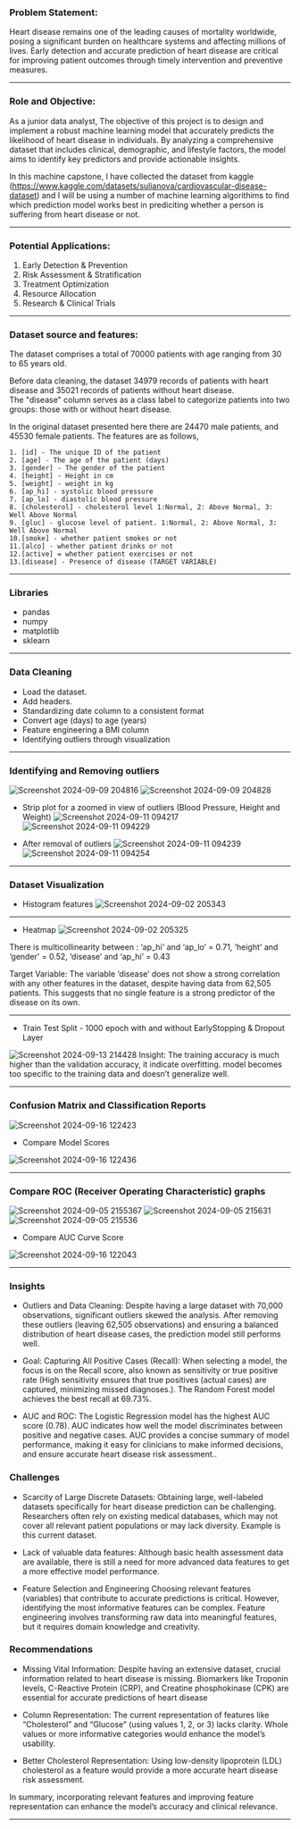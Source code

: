 ### Problem Statement:

Heart disease remains one of the leading causes of mortality worldwide, posing a significant burden on healthcare systems and affecting millions of lives. Early detection and accurate prediction of heart disease are critical for improving patient outcomes through timely intervention and preventive measures.

---

### Role and Objective:

As a junior data analyst, The objective of this project is to design and implement a robust machine learning model that accurately predicts the likelihood of heart disease in individuals. By analyzing a comprehensive dataset that includes clinical, demographic, and lifestyle factors, the model aims to identify key predictors and provide actionable insights.


In this machine capstone, I have collected the dataset from kaggle (https://www.kaggle.com/datasets/sulianova/cardiovascular-disease-dataset) and I will be using a number of machine learning algorithims to find which prediction model works best in prediciting whether a person is suffering from heart disease or not.

---

### Potential Applications:

1. Early Detection & Prevention
2. Risk Assessment & Stratification
3. Treatment Optimization
4. Resource Allocation
5. Research & Clinical Trials

---

### Dataset source and features:

The dataset comprises a total of 70000 patients with age ranging from 30 to 65 years old.

Before data cleaning, the dataset 34979 records of patients with heart disease and 
35021 records of patients without heart disease.  
The "disease" column serves as a class label to categorize patients 
into two groups: those with or without heart disease.

In the original dataset presented here there are 24470 male patients, 
and 45530 female patients. The features are as follows,

	1. [id] - The unique ID of the patient
	2. [age] - The age of the patient (days)
	3. [gender] - The gender of the patient
	4. [height] - Height in cm
	5. [weight] - weight in kg
	6. [ap_hi] - systolic blood pressure
	7. [ap_lo] - diastolic blood pressure
	8. [cholesterol] - cholesterol level 1:Normal, 2: Above Normal, 3: Well Above Normal
	9. [gluc] - glucose level of patient. 1:Normal, 2: Above Normal, 3: Well Above Normal
	10.[smoke] - whether patient smokes or not
	11.[alco] - whether patient drinks or not
	12.[active] = whether patient exercises or not
	13.[disease] - Presence of disease (TARGET VARIABLE)
     
---


### Libraries

- pandas
- numpy
- matplotlib
- sklearn

---

### Data Cleaning
- Load the dataset.
- Add headers.
- Standardizing date column to a consistent format
- Convert age (days) to age (years)
- Feature engineering a BMI column
- Identifying outliers through visualization

---

### Identifying and Removing outliers
![Screenshot 2024-09-09 204816](https://github.com/user-attachments/assets/a7bae8ed-ab26-4182-81ce-922b8b01a8e9)
![Screenshot 2024-09-09 204828](https://github.com/user-attachments/assets/4f6689db-5791-4236-b6ef-18c8f9768584)

- Strip plot for a zoomed in view of outliers (Blood Pressure, Height and Weight)
![Screenshot 2024-09-11 094217](https://github.com/user-attachments/assets/c5cb745b-f9cd-49c7-85fe-74ea5bc9e284)
![Screenshot 2024-09-11 094229](https://github.com/user-attachments/assets/98a6c5cf-8104-41c7-9e5e-e75a561a5a59)

- After removal of outliers
![Screenshot 2024-09-11 094239](https://github.com/user-attachments/assets/fadec8e3-df35-4746-9f00-277e7a7e8ded)
![Screenshot 2024-09-11 094254](https://github.com/user-attachments/assets/b7b3edb5-7729-49a2-9115-aba05205e84b)

---

### Dataset Visualization
- Histogram features
![Screenshot 2024-09-02 205343](https://github.com/user-attachments/assets/da2e3dfe-3175-4709-a78d-c17fe1f1a27c)

---

- Heatmap
![Screenshot 2024-09-02 205325](https://github.com/user-attachments/assets/341702bd-9bc7-4815-8c5f-0b4922bbe2b9)

There is multicollinearity between :
‘ap_hi' and ‘ap_lo’ = 0.71,
‘height' and ‘gender’ = 0.52,
‘disease’ and ‘ap_hi’ = 0.43

Target Variable: The variable ‘disease’ does not show a strong correlation with any other features in the dataset, despite having data from 62,505 patients. This suggests that no single feature is a strong predictor of the disease on its own.

---

- Train Test Split - 1000 epoch with and without EarlyStopping & Dropout Layer

![Screenshot 2024-09-13 214428](https://github.com/user-attachments/assets/580ac615-2529-421a-8066-779d7b1d0634)
Insight:
The training accuracy is much higher than the validation accuracy, it indicate overfitting. model becomes too specific to the training data and doesn’t generalize well.

---

### Confusion Matrix and Classification Reports
![Screenshot 2024-09-16 122423](https://github.com/user-attachments/assets/9cdb0e27-ab3e-4cd8-a8c8-19808854659f)

- Compare Model Scores

![Screenshot 2024-09-16 122436](https://github.com/user-attachments/assets/f35acef1-76a2-4626-b965-272aea02c931)



---



### Compare ROC (Receiver Operating Characteristic) graphs
![Screenshot 2024-09-05 2155367](https://github.com/user-attachments/assets/30c2ae0a-7f0f-47f8-a065-96c28c0c5cac)
![Screenshot 2024-09-05 215631](https://github.com/user-attachments/assets/7db0b667-3eae-442a-add4-3d690c08c1e1)
![Screenshot 2024-09-05 215536](https://github.com/user-attachments/assets/30dfaca7-150a-410f-a044-0c1ad5206be1)

- Compare AUC Curve Score

![Screenshot 2024-09-16 122043](https://github.com/user-attachments/assets/e030ad0f-68a2-4412-a6b4-02acf4474fd4)

---

### Insights

- Outliers and Data Cleaning:
Despite having a large dataset with 70,000 observations, significant outliers skewed the analysis.
After removing these outliers (leaving 62,505 observations) and ensuring a balanced distribution of heart disease cases, the prediction model still performs well.

- Goal: Capturing All Positive Cases (Recall):
When selecting a model, the focus is on the Recall score, also known as sensitivity or true positive rate (High sensitivity ensures that true positives (actual cases) are captured, minimizing missed diagnoses.).
The Random Forest model achieves the best recall at 69.73%.

- AUC and ROC:
The Logistic Regression model has the highest AUC score (0.78). AUC indicates how well the model discriminates between positive and negative cases.
AUC provides a concise summary of model performance, making it easy for clinicians to make informed decisions, and ensure accurate heart disease risk assessment..



### Challenges

- Scarcity of Large Discrete Datasets:
Obtaining large, well-labeled datasets specifically for heart disease prediction can be challenging. 
Researchers often rely on existing medical databases, which may not cover all relevant patient populations or may lack diversity. Example is this current dataset.

- Lack of valuable data features:
Although basic health assessment data are available, there is still a need for more advanced data features to get a more effective model performance.

- Feature Selection and Engineering
Choosing relevant features (variables) that contribute to accurate predictions is critical. However, identifying the most informative features can be complex. 
Feature engineering involves transforming raw data into meaningful features, but it requires domain knowledge and creativity.


### Recommendations

- Missing Vital Information:
Despite having an extensive dataset, crucial information related to heart disease is missing.
Biomarkers like Troponin levels, C-Reactive Protein (CRP), and Creatine phosphokinase (CPK) are essential for accurate predictions of heart disease

- Column Representation:
The current representation of features like “Cholesterol” and “Glucose” (using values 1, 2, or 3) lacks clarity.
Whole values or more informative categories would enhance the model’s usability.

- Better Cholesterol Representation:
Using low-density lipoprotein (LDL) cholesterol as a feature would provide a more accurate heart disease risk assessment.


In summary, incorporating relevant features and improving feature
representation can enhance the model’s accuracy and clinical relevance. 

---


